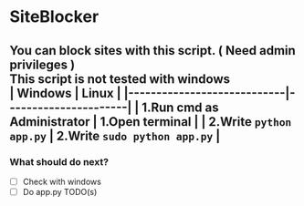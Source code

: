 # SiteBlocker
You can block sites with this script. ( Need admin privileges )
<br>
**This script is not tested with windows**
<br>
| **Windows**                | **Linux**            |
|----------------------------|----------------------|
| 1.Run cmd as Administrator | 1.Open terminal      |
| 2.Write `python app.py`            | 2.Write `sudo python app.py` |
----
### What should do next?
- [ ] Check with windows
- [ ] Do app.py TODO(s)
